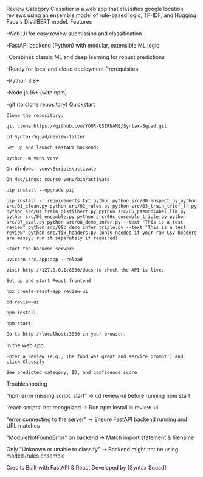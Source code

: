 Review Category Classifier is a web app that classifies google location reviews using an ensemble model of rule-based logic, TF-IDF, and Hugging Face's DistilBERT model.
Features

-Web UI for easy review submission and classification

-FastAPI backend (Python) with modular, extensible ML logic

-Combines classic ML and deep learning for robust predictions

-Ready for local and cloud deployment
Prerequisites

-Python 3.8+

-Node.js 16+ (with npm)

-git (to clone repository)
Quickstart

    Clone the repository:

    git clone https://github.com/YOUR-USERNAME/Syntax-Squad.git

    cd Syntax-Squad/review-filter

    Set up and launch FastAPI backend:

    python -m venv venv

    On Windows: venv\Scripts\activate

    On Mac/Linux: source venv/bin/activate

    pip install --upgrade pip

    pip install -r requirements.txt python python src/00_inspect.py python src/01_clean.py python src/02_rules.py python src/03_train_tfidf_lr.py python src/04_train_distilbert.py python src/05_pseudolabel_llm.py python src/06_ensemble.py python src/06c_ensemble_triple.py python src/07_eval.py python src/08_demo_infer.py --text "This is a test review" python src/08c_demo_infer_triple.py --text "This is a test review" python src/fix_headers.py (only needed if your raw CSV headers are messy; run it separately if required)

    Start the backend server:

    uvicorn src.app:app --reload

    Visit http://127.0.0.1:8000/docs to check the API is live.

    Set up and start React frontend

    npx create-react-app review-ui

    cd review-ui

    npm install

    npm start

    Go to http://localhost:3000 in your browser.

In the web app:

    Enter a review (e.g., The food was great and service prompt!) and click Classify

    See predicted category, ID, and confidence score

Troubleshooting

"npm error missing script: start" -> cd review-ui before running npm start

'react-scripts' not recognized -> Run npm install in review-ui

"error connecting to the server" -> Ensure FastAPI backend running and URL matches

"ModuleNotFoundError" on backend -> Match import statement & filename

Only "Unknown or unable to classify" -> Backend might not be using models/rules ensemble

Credits Built with FastAPI & React Developed by [Syntax Squad]
